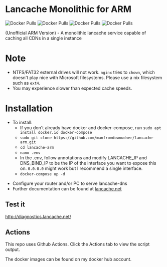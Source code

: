 # Lancache Monolithic for ARM

![Docker Pulls](https://img.shields.io/docker/pulls/manfromdownunder/lancachenet-monolithic?label=Monolithic) ![Docker Pulls](https://img.shields.io/docker/pulls/manfromdownunder/lancachenet-lancache-dns?label=Lancache-dns) ![Docker Pulls](https://img.shields.io/docker/pulls/manfromdownunder/lancachenet-sniproxy?label=Sniproxy) ![Docker Pulls](https://img.shields.io/docker/pulls/manfromdownunder/lancachenet-generic?label=Generic)

(Unofficial ARM Version) - A monolithic lancache service capable of caching all CDNs in a single instance
# Note
+ NTFS/FAT32 external drives will not work. `nginx` tries to `chown`, which doesn't play nice with Microsoft filesystems. Please use a nix filesystem such as `ext4`.
+ You may experience slower than expected cache speeds.
# Installation
- To install:
  -  If you don't already have docker and docker-compose, run `sudo apt install docker.io docker-compose`
  - `sudo git clone https://github.com/manfromdownudner/lancache-arm.git`
  - `cd lancache-arm`
  - `nano .env`
  - In the .env, follow annotations and modify LANCACHE_IP and DNS_BIND_IP to be the IP of the interface you want to expose this on. `0.0.0.0` might work but I recommend a single interface.
  - `docker-compose up -d`
+ Configure your router and/or PC to serve lancache-dns
+ Further documentation can be found at [lancache.net](https://lancache.net/)
## Test it
http://diagnostics.lancache.net/
## Actions
This repo uses Github Actions. Click the Actions tab to view the script output.

The docker images can be found on my docker hub account.
